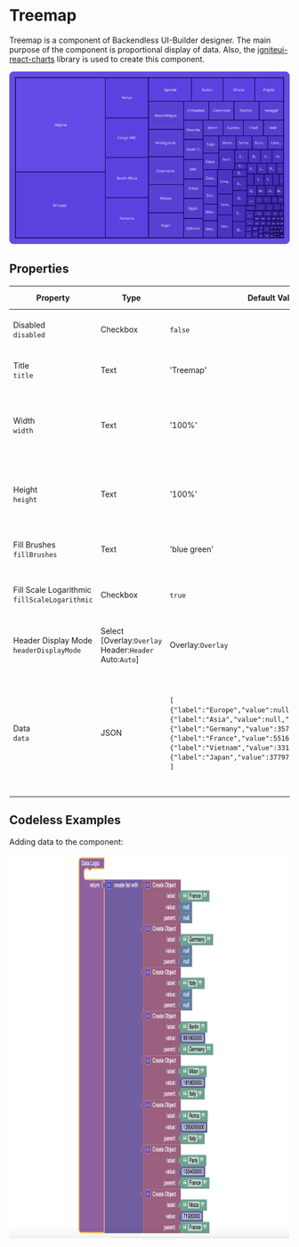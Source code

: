# Treemap
Treemap is a component of Backendless UI-Builder designer. The main purpose of the component is proportional display of data. Also, the [igniteui-react-charts](https://www.infragistics.com/products/ignite-ui-react/react/components/charts/types/treemap-chart) library is used to create this component.

<p align="center">
  <img alt="main thumbnail" src="./thumbnail.png" width="720"/>
</p>

## Properties

| Property                                          | Type                                                           | Default Value                                                                                                                                                                                                                                                                                                                                            | Logic                        | Data Binding | UI Setting | Description                                                                                                                                                                                          |
|---------------------------------------------------|----------------------------------------------------------------|----------------------------------------------------------------------------------------------------------------------------------------------------------------------------------------------------------------------------------------------------------------------------------------------------------------------------------------------------------|------------------------------|--------------|------------|------------------------------------------------------------------------------------------------------------------------------------------------------------------------------------------------------|
| Disabled<br/>`disabled`                           | Checkbox                                                       | `false`                                                                                                                                                                                                                                                                                                                                                  | Disabled Logic               | YES          | YES        | This handler allows you to disable a component.                                                                                                                                                      |
| Title<br/>`title`                                 | Text                                                           | 'Treemap'                                                                                                                                                                                                                                                                                                                                                | Title Logic                  | YES          | YES        | This handler allows you to specify a title for the component.                                                                                                                                        |
| Width<br/>`width`                                 | Text                                                           | '100%'                                                                                                                                                                                                                                                                                                                                                   | Width Logic                  | YES          | YES        | This handler allows you to specify the component's width in pixels(px) or percentages(%).                                                                                                            |
| Height<br/>`height`                               | Text                                                           | '100%'                                                                                                                                                                                                                                                                                                                                                   | Height Logic                 | YES          | YES        | This handler allows you to specify the component's height in pixels(px) or percentages(%).                                                                                                           |
| Fill Brushes<br/>`fillBrushes`                    | Text                                                           | 'blue green'                                                                                                                                                                                                                                                                                                                                             | Fill Brushes Logic           | YES          | YES        | This handler allows you to specify the fill brushes.                                                                                                                                                 |
| Fill Scale Logarithmic<br/>`fillScaleLogarithmic` | Checkbox                                                       | `true`                                                                                                                                                                                                                                                                                                                                                   | Fill Scale Logarithmic Logic | YES          | YES        | This handler allows you to control the logarithmic fill scale.                                                                                                                                       |
| Header Display Mode<br/>`headerDisplayMode`       | Select [Overlay:`Overlay`<br/>Header:`Header`<br/>Auto:`Auto`] | Overlay:`Overlay`                                                                                                                                                                                                                                                                                                                                        | Header Display Mode Logic    | YES          | YES        | This handler allows you to specify the header display mode.                                                                                                                                          |
| Data<br/>`data`                                   | JSON                                                           | `[`<br/>`{"label":"Europe","value":null,"parent":null},`<br/>`{"label":"Asia","value":null,"parent":null}`<br/>`{"label":"Germany","value":357588,"parent":"Europe"}`<br/>`{"label":"France","value":551695,"parent":"Europe"}`<br/>`{"label":"Vietnam","value":331690 ,"parent":"Asia"}`<br/>`{"label":"Japan","value":377973,"parent":"Asia"}`<br/>`]` | Data Logic                   | YES          | YES        | This handler allows you to add data to the component. Watch [Codeless Examples](#examples). Signature of data: list of objects {label: `String`, value: `Number \| null`, parent: `String \| null`}. |

## <a id="examples"></a> Codeless Examples

Adding data to the component:

<img alt="adding-data" height="690" src="./example-images/adding-data.png" width="900"/>
